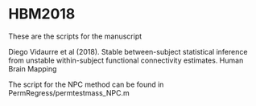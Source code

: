 # HBM2018

These are the scripts for the manuscript 

Diego Vidaurre et al (2018). Stable between-subject statistical inference from unstable within-subject functional connectivity estimates. Human Brain Mapping

The script for the NPC method can be found in PermRegress/permtestmass_NPC.m
